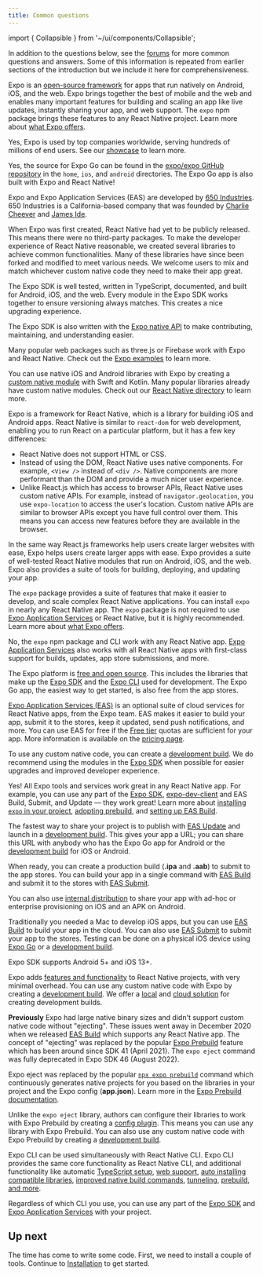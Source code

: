 ```yaml
---
title: Common questions
---
```


import { Collapsible } from '~/ui/components/Collapsible';

In addition to the questions below, see the [forums](https://forums.expo.dev/) for more common questions and answers. Some of this information is repeated from earlier sections of the introduction but we include it here for comprehensiveness.

<Collapsible summary="What is Expo used for?">

Expo is an [open-source framework](https://github.com/expo/expo/) for apps that run natively on Android, iOS, and the web. Expo brings together the best of mobile and the web and enables many important features for building and scaling an app like live updates, instantly sharing your app, and web support. The `expo` npm package brings these features to any React Native project. Learn more about [what Expo offers](/introduction).

</Collapsible>

<Collapsible summary="Do companies use Expo?">

Yes, Expo is used by top companies worldwide, serving hundreds of millions of end users. See our [showcase](https://expo.dev/customers) to learn more.

</Collapsible>

<Collapsible summary="Is Expo Go open source?">

Yes, the source for Expo Go can be found in the [expo/expo GitHub repository](https://github.com/expo/expo) in the `home`, `ios`, and `android` directories. The Expo Go app is also built with Expo and React Native!

</Collapsible>

<Collapsible summary="Who created Expo?">

Expo and Expo Application Services (EAS) are developed by [650 Industries](https://expo.dev/about). 650 Industries is a California-based company that was founded by [Charlie Cheever](https://en.wikipedia.org/wiki/Charlie_Cheever) and [James Ide](https://jameside.com/).

</Collapsible>

<Collapsible summary="Why does Expo have its own SDK?">

When Expo was first created, React Native had yet to be publicly released. This means there were no third-party packages. To make the developer experience of React Native reasonable, we created several libraries to achieve common functionalities. Many of these libraries have since been forked and modified to meet various needs. We welcome users to mix and match whichever custom native code they need to make their app great.

The Expo SDK is well tested, written in TypeScript, documented, and built for Android, iOS, and the web. Every module in the Expo SDK works together to ensure versioning always matches. This creates a nice upgrading experience.

The Expo SDK is also written with the [Expo native API](/modules) to make contributing, maintaining, and understanding easier.

</Collapsible>

<Collapsible summary="Can I use Expo with this web library?">

Many popular web packages such as three.js or Firebase work with Expo and React Native. Check out the [Expo examples](https://github.com/expo/examples) to learn more.

</Collapsible>

<Collapsible summary="Can I use Expo with my native library?">

You can use native iOS and Android libraries with Expo by creating a [custom native module](/modules/) with Swift and Kotlin. Many popular libraries already have custom native modules. Check out our [React Native directory](https://reactnative.directory/) to learn more.

</Collapsible>

<Collapsible summary="Is Expo similar to React for web development?">

Expo is a framework for React Native, which is a library for building iOS and Android apps. React Native is similar to `react-dom` for web development, enabling you to run React on a particular platform, but it has a few key differences:

- React Native does not support HTML or CSS.
- Instead of using the DOM, React Native uses native components. For example, `<View />` instead of `<div />`. Native components are more performant than the DOM and provide a much nicer user experience.
- Unlike React.js which has access to browser APIs, React Native uses custom native APIs. For example, instead of `navigator.geolocation`, you use `expo-location` to access the user's location. Custom native APIs are similar to browser APIs except you have full control over them. This means you can access new features before they are available in the browser.

In the same way React.js frameworks help users create larger websites with ease, Expo helps users create larger apps with ease. Expo provides a suite of well-tested React Native modules that run on Android, iOS, and the web. Expo also provides a suite of tools for building, deploying, and updating your app.

</Collapsible>

<Collapsible summary="What is the difference between Expo and React Native?">

The `expo` package provides a suite of features that make it easier to develop, and scale complex React Native applications. You can install `expo` in nearly any React Native app. The `expo` package is not required to use [Expo Application Services](/eas/index) or React Native, but it is highly recommended. Learn more about [what Expo offers](/introduction).

</Collapsible>

<Collapsible summary="Do I need to switch from React Native to use Expo?">

No, the `expo` npm package and CLI work with any React Native app. [Expo Application Services](/eas/index) also works with all React Native apps with first-class support for builds, updates, app store submissions, and more.

</Collapsible>

<Collapsible summary="How much does Expo cost?">

The Expo platform is [free and open source](https://blog.expo.dev/exponent-is-free-as-in-and-as-in-1d6d948a60dc). This includes the libraries that make up the [Expo SDK](/versions/latest/) and the [Expo CLI](/workflow/expo-cli/) used for development. The Expo Go app, the easiest way to get started, is also free from the app stores.

[Expo Application Services (EAS)](https://expo.dev/eas) is an optional suite of cloud services for React Native apps, from the Expo team. EAS makes it easier to build your app, submit it to the stores, keep it updated, send push notifications, and more. You can use EAS for free if the [Free tier](https://expo.dev/pricing) quotas are sufficient for your app. More information is available on the [pricing page](https://expo.dev/pricing).

</Collapsible>

<Collapsible summary="How do I add custom native code to my Expo project?">

To use any custom native code, you can create a [development build](/development/introduction). We do recommend using the modules in the [Expo SDK](/versions/latest/) when possible for easier upgrades and improved developer experience.

</Collapsible>

<Collapsible summary="Can I use Expo in my app that I created with React Native CLI?">

Yes! All Expo tools and services work great in any React Native app. For example, you can use any part of the [Expo SDK](/versions/latest/), [expo-dev-client](/development/installation) and EAS Build, Submit, and Update — they work great! Learn more about [installing `expo` in your project](/bare/installing-expo-modules), [adopting prebuild](/guides/adopting-prebuild), and [setting up EAS Build](/build/introduction).

</Collapsible>

<Collapsible summary="How do I share my Expo project? Can I submit it to the app stores?">

The fastest way to share your project is to publish with [EAS Update](/eas-update/introduction) and launch in a [development build](/development/introduction). This gives your app a URL; you can share this URL with anybody who has the Expo Go app for Android or the [development build](/development/introduction.md) for iOS or Android.

When ready, you can create a production build (**.ipa** and **.aab**) to submit to the app stores. You can build your app in a single command with [EAS Build](/build/introduction) and submit it to the stores with [EAS Submit](/submit/introduction).

You can also use [internal distribution](/build/internal-distribution) to share your app with ad-hoc or enterprise provisioning on iOS and an APK on Android.

</Collapsible>

<Collapsible summary="Can I develop iOS apps on a Windows computer?">

Traditionally you needed a Mac to develop iOS apps, but you can use [EAS Build](/build/introduction) to build your app in the cloud. You can also use [EAS Submit](/submit/introduction) to submit your app to the stores. Testing can be done on a physical iOS device using [Expo Go](https://expo.dev/expo-go) or a [development build](/development/introduction).

</Collapsible>

<Collapsible summary="What version of Android and iOS are supported by the Expo SDK?">

Expo SDK supports Android 5+ and iOS 13+.

</Collapsible>

<Collapsible summary="What are the disadvantages of Expo?">

Expo adds [features and functionality](/introduction/) to React Native projects, with very minimal overhead. You can use any custom native code with Expo by creating a [development build](/development/introduction). We offer a [local](/workflow/expo-cli#compiling) and [cloud solution](/build/index) for creating development builds.

**Previously** Expo had large native binary sizes and didn't support custom native code without "ejecting". These issues went away in December 2020 when we released [EAS Build](/build/index.md) which supports any React Native app. The concept of "ejecting" was replaced by the popular [Expo Prebuild](/workflow/prebuild) feature which has been around since SDK 41 (April 2021). The `expo eject` command was fully deprecated in Expo SDK 46 (August 2022).

</Collapsible>

<Collapsible summary="What happens when you eject Expo?">

Expo eject was replaced by the popular [`npx expo prebuild`](/workflow/prebuild) command which continuously generates native projects for you based on the libraries in your project and the Expo config (**app.json**). Learn more in the [Expo Prebuild documentation](/workflow/prebuild).

Unlike the `expo eject` library, authors can configure their libraries to work with Expo Prebuild by creating a [config plugin](/guides/config-plugins). This means you can use any library with Expo Prebuild. You can also use any custom native code with Expo Prebuild by creating a [development build](/development/introduction).

</Collapsible>

<Collapsible summary="Should I use Expo CLI or React Native CLI?">

Expo CLI can be used simultaneously with React Native CLI. Expo CLI provides the same core functionality as React Native CLI, and additional functionality like automatic [TypeScript setup](/guides/typescript), [web support](/workflow/web), [auto installing compatible libraries](/workflow/expo-cli#install), [improved native build commands](/workflow/expo-cli#compiling), [tunneling](/workflow/expo-cli#tunneling), [prebuild](/workflow/prebuild), [and more](/workflow/expo-cli).

Regardless of which CLI you use, you can use any part of the [Expo SDK](/versions/latest/) and [Expo Application Services](/eas/index) with your project.

</Collapsible>

## Up next

The time has come to write some code. First, we need to install a couple of tools. Continue to [Installation](/get-started/installation) to get started.

